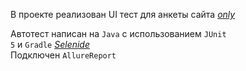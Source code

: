 
В проекте реализован UI тест для анкеты сайта [_only_](https://only.digital/projects#brief)

Автотест написан на <code>Java</code> с использованием <code>JUnit 5</code> и <code>Gradle</code>  [_Selenide_](https://selenide.org/)  
Подключен <code>AllureReport</code>
